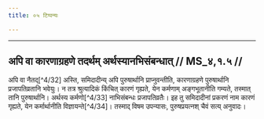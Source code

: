 ```yaml
---
title: ०५ टिप्पन्यः

---
```


[^4/30]: Tait.S. 2.6.1.1

[^4/31]: Tait.S. 2.5.5.6

____________________________________________


## अपि वा कारणाग्रहणे तदर्थम् अर्थस्यानभिसंबन्धात् // MS_४,१.५ //

अपि वा नैतद्[^4/32] अस्ति, समिदादीन्य् अपि पुरुषार्थानि प्राप्नुवन्तीति, कारणाग्रहणे पुरुषार्थानि प्रजापतिव्रतानि भवेयुः। न तत्र श्रुत्यादिकं किंचित् कारणं गृह्यते, येन कर्मणाम् अङ्गभूतानीति गम्यते, तस्मात् तानि पुरुषार्थानि। अर्थस्य कर्मणो[^4/33] नाभिसंबन्धः प्रजापतिव्रतैः। इह तु समिदादीनां प्रकरणं नाम कारणं गृह्यते, येन कर्मार्थानीति विज्ञायन्ते[^4/34]। तस्माद् विषम उपन्यासः, पुरुषप्रयत्नश् चैवं सत्य् अनुवादः।
